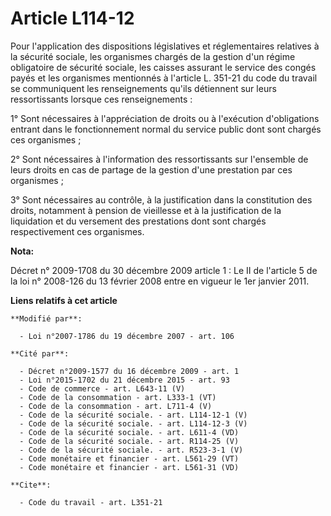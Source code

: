 # Article L114-12

Pour l'application des dispositions législatives et réglementaires relatives à la sécurité sociale, les organismes chargés de
la gestion d'un régime obligatoire de sécurité sociale, les caisses assurant le service des congés payés et les organismes
mentionnés à l'article L. 351-21 du code du travail se communiquent les renseignements qu'ils détiennent sur leurs
ressortissants lorsque ces renseignements :

1° Sont nécessaires à l'appréciation de droits ou à l'exécution d'obligations entrant dans le fonctionnement normal du
service public dont sont chargés ces organismes ;

2° Sont nécessaires à l'information des ressortissants sur l'ensemble de leurs droits en cas de partage de la gestion d'une
prestation par ces organismes ;

3° Sont nécessaires au contrôle, à la justification dans la constitution des droits, notamment à pension de vieillesse et à
la justification de la liquidation et du versement des prestations dont sont chargés respectivement ces organismes.

**Nota:**

Décret n° 2009-1708 du 30 décembre 2009 article 1 : Le II de l'article 5 de la loi n° 2008-126 du 13 février 2008 entre en
vigueur le 1er janvier 2011.

**Liens relatifs à cet article**

	**Modifié par**:

	  - Loi n°2007-1786 du 19 décembre 2007 - art. 106

	**Cité par**:

	  - Décret n°2009-1577 du 16 décembre 2009 - art. 1
	  - Loi n°2015-1702 du 21 décembre 2015 - art. 93
	  - Code de commerce - art. L643-11 (V)
	  - Code de la consommation - art. L333-1 (VT)
	  - Code de la consommation - art. L711-4 (V)
	  - Code de la sécurité sociale. - art. L114-12-1 (V)
	  - Code de la sécurité sociale. - art. L114-12-3 (V)
	  - Code de la sécurité sociale. - art. L611-4 (VD)
	  - Code de la sécurité sociale. - art. R114-25 (V)
	  - Code de la sécurité sociale. - art. R523-3-1 (V)
	  - Code monétaire et financier - art. L561-29 (VT)
	  - Code monétaire et financier - art. L561-31 (VD)

	**Cite**:

	  - Code du travail - art. L351-21

